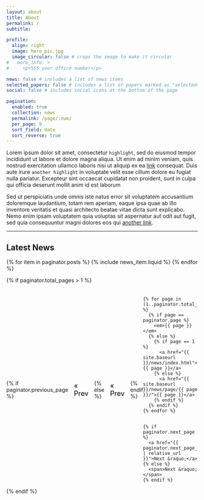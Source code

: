 ```yaml
---
layout: about
title: About
permalink: /
subtitle: 

profile:
  align: right
  image: hero_pic.jpg
  image_circular: false # crops the image to make it circular
#   more_info: >
#     <p>555 your office number</p>

news: false # includes a list of news items
selected_papers: false # includes a list of papers marked as "selected={true}"
social: false # includes social icons at the bottom of the page

pagination:
  enabled: true
  collection: news
  permalink: /page/:num/
  per_page: 9
  sort_field: date
  sort_reverse: true
---
```


Lorem ipsum dolor sit amet, consectetur `highlight`, sed do eiusmod tempor incididunt ut labore et dolore magna aliqua. Ut enim ad minim veniam, quis nostrud exercitation ullamco laboris nisi ut aliquip ex ea [link](/al-folio/publications/) consequat. Duis aute irure `another highlight` in voluptate velit esse cillum dolore eu fugiat nulla pariatur. Excepteur sint occaecat cupidatat non proident, sunt in culpa qui officia deserunt mollit anim id est laborum

Sed ut perspiciatis unde omnis iste natus error sit voluptatem accusantium doloremque laudantium, totam rem aperiam, eaque ipsa quae ab illo inventore veritatis et quasi architecto beatae vitae dicta sunt explicabo. Nemo enim ipsam voluptatem quia voluptas sit aspernatur aut odit aut fugit, sed quia consequuntur magni dolores eos qui [another link](/al-folio/publications/).

---

## Latest News

<div class="news">
  <div class="grid">
    {% for item in paginator.posts %}
      {% include news_item.liquid %}
    {% endfor %}
  </div>
</div>

<!-- Pagination links -->
{% if paginator.total_pages > 1 %}
  <div class="pagination-links">
    {% if paginator.previous_page %}
      <a href="{{ paginator.previous_page_path | relative_url }}">&laquo; Prev</a>
    {% else %}
      <span>&laquo; Prev</span>
    {% endif %}

    {% for page in (1..paginator.total_pages) %}
      {% if page == paginator.page %}
        <em>{{ page }}</em>
      {% else %}
        {% if page == 1 %}
          <a href="{{ site.baseurl }}/news/index.html">{{ page }}</a>
        {% else %}
          <a href="{{ site.baseurl }}/news/page/{{ page }}/">{{ page }}</a>
        {% endif %}
      {% endif %}
    {% endfor %}


    {% if paginator.next_page %}
      <a href="{{ paginator.next_page_path | relative_url }}">Next &raquo;</a>
    {% else %}
      <span>Next &raquo;</span>
    {% endif %}
  </div>
{% endif %}


<style>
.pagination-links {
  display: flex;
  justify-content: center;
  align-items: center;
  margin-top: 20px;
}

.pagination-links a,
.pagination-links span,
.pagination-links em {
  padding: 5px 10px;
  margin: 0 5px;
  font-size: 18px;
  text-decoration: none;
  color: #000000;
  transition: color 0.3s;
}

.pagination-links a:hover {
  color: #2698ba;
}

.pagination-links em {
  font-weight: bold;
  color: #2698ba;
}

.pagination-links .prev,
.pagination-links .next {
  font-weight: bold;
}

@media (prefers-color-scheme: light) {
  .pagination-links a,
  .pagination-links span,
  .pagination-links em {
    color: #000000 !important;
  }
}

@media (prefers-color-scheme: dark) {
  .pagination-links a,
  .pagination-links span,
  .pagination-links em {
    color: #ccc;
  }

  .pagination-links a:hover {
    color: #2698ba;
  }

  .pagination-links em {
    color: #2698ba;
  }
}
</style>